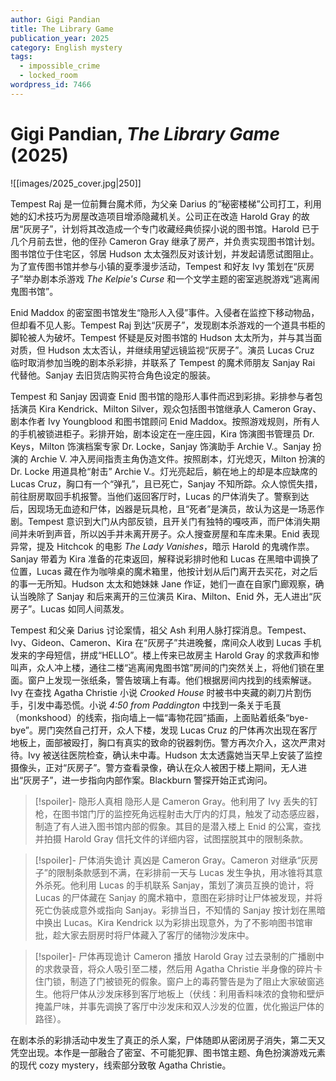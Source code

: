 ```yaml
---
author: Gigi Pandian
title: The Library Game
publication_year: 2025
category: English mystery
tags:
  - impossible_crime
  - locked_room
wordpress_id: 7466
---
```


# Gigi Pandian, <i>The Library Game</i> (2025)

![[images/2025_cover.jpg|250]]

Tempest Raj 是一位前舞台魔术师，为父亲 Darius 的“秘密楼梯”公司打工，利用她的幻术技巧为房屋改造项目增添隐藏机关。公司正在改造 Harold Gray 的故居“灰房子”，计划将其改造成一个专门收藏经典侦探小说的图书馆。Harold 已于几个月前去世，他的侄孙 Cameron Gray 继承了房产，并负责实现图书馆计划。图书馆位于住宅区，邻居 Hudson 太太强烈反对该计划，并发起请愿试图阻止。为了宣传图书馆并参与小镇的夏季漫步活动，Tempest 和好友 Ivy 策划在“灰房子”举办剧本杀游戏 <i>The Kelpie's Curse</i> 和一个文学主题的密室逃脱游戏“逃离闹鬼图书馆”。

Enid Maddox 的密室图书馆发生“隐形人入侵”事件。入侵者在监控下移动物品，但却看不见人影。Tempest Raj 到达“灰房子”，发现剧本杀游戏的一个道具书柜的脚轮被人为破坏。Tempest 怀疑是反对图书馆的 Hudson 太太所为，并与其当面对质，但 Hudson 太太否认，并继续用望远镜监视“灰房子”。演员 Lucas Cruz 临时取消参加当晚的剧本杀彩排，并联系了 Tempest 的魔术师朋友 Sanjay Rai 代替他。Sanjay 去旧货店购买符合角色设定的服装。

Tempest 和 Sanjay 因调查 Enid 图书馆的隐形人事件而迟到彩排。彩排参与者包括演员 Kira Kendrick、Milton Silver，观众包括图书馆继承人 Cameron Gray、剧本作者 Ivy Youngblood 和图书馆顾问 Enid Maddox。按照游戏规则，所有人的手机被锁进柜子。彩排开始，剧本设定在一座庄园，Kira 饰演图书管理员 Dr. Keys，Milton 饰演档案专家 Dr. Locke，Sanjay 饰演助手 Archie V.。Sanjay 扮演的 Archie V. 冲入房间指责主角伪造文件。按照剧本，灯光熄灭，Milton 扮演的 Dr. Locke 用道具枪“射击” Archie V.。灯光亮起后，躺在地上的却是本应缺席的 Lucas Cruz，胸口有一个“弹孔”，且已死亡，Sanjay 不知所踪。众人惊慌失措，前往厨房取回手机报警。当他们返回客厅时，Lucas 的尸体消失了。警察到达后，因现场无血迹和尸体，凶器是玩具枪，且“死者”是演员，故认为这是一场恶作剧。Tempest 意识到大门从内部反锁，且开关门有独特的嘎吱声，而尸体消失期间并未听到声音，所以凶手并未离开房子。众人搜查房屋和车库未果。Enid 表现异常，提及 Hitchcok 的电影 <i>The Lady Vanishes</i>，暗示 Harold 的鬼魂作祟。Sanjay 带着为 Kira 准备的花束返回，解释说彩排时他和 Lucas 在黑暗中调换了位置，Lucas 藏在作为咖啡桌的魔术箱里，他按计划从后门离开去买花，对之后的事一无所知。Hudson 太太和她妹妹 Jane 作证，她们一直在自家门廊观察，确认当晚除了 Sanjay 和后来离开的三位演员 Kira、Milton、Enid 外，无人进出“灰房子”。Lucas 如同人间蒸发。

Tempest 和父亲 Darius 讨论案情，祖父 Ash 利用人脉打探消息。Tempest、Ivy、Gideon、Cameron、Kira 在“灰房子”共进晚餐，席间众人收到 Lucas 手机发来的字母短信，拼成“HELLO”。楼上传来已故房主 Harold Gray 的求救声和惨叫声，众人冲上楼，通往二楼“逃离闹鬼图书馆”房间的门突然关上，将他们锁在里面。窗户上发现一张纸条，警告玻璃上有毒。他们根据房间内找到的线索解谜。Ivy 在查找 Agatha Christie 小说 <i>Crooked House</i> 时被书中夹藏的剃刀片割伤手，引发中毒恐慌。小说 <i>4:50 from Paddington</i> 中找到一条关于毛茛（monkshood）的线索，指向墙上一幅“毒物花园”插画，上面贴着纸条“bye-bye”。房门突然自己打开，众人下楼，发现 Lucas Cruz 的尸体再次出现在客厅地板上，面部被殴打，胸口有真实的致命的锐器刺伤。警方再次介入，这次严肃对待。Ivy 被送往医院检查，确认未中毒。Hudson 太太透露她当天早上安装了监控摄像头，正对“灰房子”。警方查看录像，确认在众人被困于楼上期间，无人进出“灰房子”，进一步指向内部作案。Blackburn 警探开始正式询问。

> [!spoiler]- 隐形人真相
> 隐形人是 Cameron Gray。他利用了 Ivy 丢失的钉枪，在图书馆门厅的监控死角远程射击大厅内的灯具，触发了动态感应器，制造了有人进入图书馆内部的假象。其目的是潜入楼上 Enid 的公寓，查找并拍摄 Harold Gray 信托文件的详细内容，试图摆脱其中的限制条款。

> [!spoiler]- 尸体消失诡计
> 真凶是 Cameron Gray。Cameron 对继承“灰房子”的限制条款感到不满，在彩排前一天与 Lucas 发生争执，用冰锥将其意外杀死。他利用 Lucas 的手机联系 Sanjay，策划了演员互换的诡计，将 Lucas 的尸体藏在 Sanjay 的魔术箱中，意图在彩排时让尸体被发现，并将死亡伪装成意外或指向 Sanjay。彩排当日，不知情的 Sanjay 按计划在黑暗中换出 Lucas。Kira Kendrick 以为彩排出现意外，为了不影响图书馆审批，趁大家去厨房时将尸体藏入了客厅的储物沙发床中。

> [!spoiler]- 尸体再现诡计
> Cameron 播放 Harold Gray 过去录制的广播剧中的求救录音，将众人吸引至二楼，然后用 Agatha Christie 半身像的碎片卡住门锁，制造了门被锁死的假象。窗户上的毒药警告是为了阻止大家破窗逃生。他将尸体从沙发床移到客厅地板上（伏线：利用香料味浓的食物和壁炉掩盖尸味，并事先调换了客厅中沙发床和双人沙发的位置，优化搬运尸体的路径）。

在剧本杀的彩排活动中发生了真正的杀人案，尸体随即从密闭房子消失，第二天又凭空出现。本作是一部融合了密室、不可能犯罪、图书馆主题、角色扮演游戏元素的现代 cozy mystery，线索部分致敬 Agatha Christie。